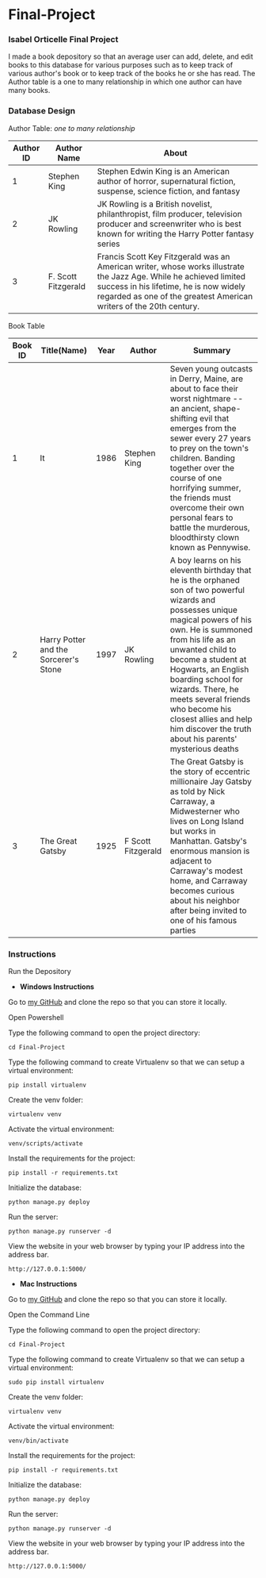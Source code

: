 # Final-Project
### Isabel Orticelle Final Project

I made a book depository so that an average user can add, delete, and edit books to this database for various purposes such as to keep track of various author's book or to keep track of the books he or she has read. The Author table is a one to many relationship in which one author can have many books.

### Database Design
Author Table: *one to many relationship*

Author ID |  Author Name | About
------------|---------------|-------------
1 | Stephen King |Stephen Edwin King is an American author of horror, supernatural fiction, suspense, science fiction, and fantasy
2 | JK Rowling |JK Rowling is a British novelist, philanthropist, film producer, television producer and screenwriter who is best known for writing the Harry Potter fantasy series
3 | F. Scott Fitzgerald | Francis Scott Key Fitzgerald was an American writer, whose works illustrate the Jazz Age. While he achieved limited success in his lifetime, he is now widely regarded as one of the greatest American writers of the 20th century.

Book Table

Book ID | Title(Name) | Year | Author | Summary
---------|-------|-------|------|------------
1 | It | 1986 | Stephen King | Seven young outcasts in Derry, Maine, are about to face their worst nightmare -- an ancient, shape-shifting evil that emerges from the sewer every 27 years to prey on the town's children. Banding together over the course of one horrifying summer, the friends must overcome their own personal fears to battle the murderous, bloodthirsty clown known as Pennywise.
2 | Harry Potter and the Sorcerer's Stone | 1997 | JK Rowling | A boy learns on his eleventh birthday that he is the orphaned son of two powerful wizards and possesses unique magical powers of his own. He is summoned from his life as an unwanted child to become a student at Hogwarts, an English boarding school for wizards. There, he meets several friends who become his closest allies and help him discover the truth about his parents' mysterious deaths
3 | The Great Gatsby| 1925 | F Scott Fitzgerald | The Great Gatsby is the story of eccentric millionaire Jay Gatsby as told by Nick Carraway, a Midwesterner who lives on Long Island but works in Manhattan. Gatsby's enormous mansion is adjacent to Carraway's modest home, and Carraway becomes curious about his neighbor after being invited to one of his famous parties

### Instructions

Run the Depository

- **Windows Instructions**

Go to [my GitHub](https://github.com/isabel-orticelle/Final-Project) and clone the repo so that you can store it locally.

Open Powershell

Type the following command to open the project directory:

    cd Final-Project

Type the following command to create Virtualenv so that we can setup a virtual environment:

    pip install virtualenv

Create the venv folder:

    virtualenv venv

Activate the virtual environment:

    venv/scripts/activate

Install the requirements for the project:

    pip install -r requirements.txt

 Initialize the database:

    python manage.py deploy

 Run the server:

    python manage.py runserver -d

 View the website in your web browser by typing your IP address into the address bar.

    http://127.0.0.1:5000/

- **Mac Instructions**

Go to [my GitHub](https://github.com/isabel-orticelle/Final-Project)  and clone the repo so that you can store it locally.

Open the Command Line

Type the following command to open the project directory:

    cd Final-Project

Type the following command to create Virtualenv so that we can setup a virtual environment:

    sudo pip install virtualenv

Create the venv folder:

    virtualenv venv

Activate the virtual environment:

    venv/bin/activate

Install the requirements for the project:

    pip install -r requirements.txt

 Initialize the database:

    python manage.py deploy

 Run the server:

    python manage.py runserver -d

 View the website in your web browser by typing your IP address into the address bar.

    http://127.0.0.1:5000/
